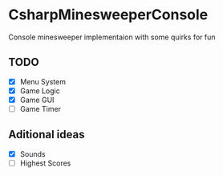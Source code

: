 # CsharpMinesweeperConsole
Console minesweeper implementaion with some quirks for fun

## TODO
 - [x] Menu System
 - [x] Game Logic
 - [x] Game GUI
 - [ ] Game Timer

## Aditional ideas
 - [x] Sounds
 - [ ] Highest Scores